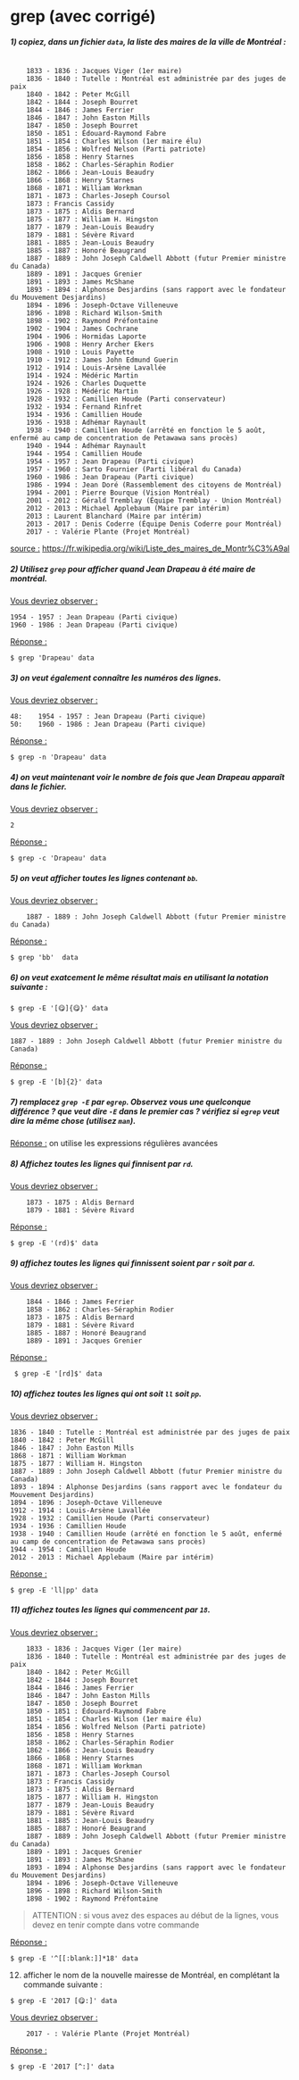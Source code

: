 # grep (avec corrigé)

##### 1) copiez, dans un fichier `data`, la liste des maires de la ville de Montréal :

```shell

    1833 - 1836 : Jacques Viger (1er maire)
    1836 - 1840 : Tutelle : Montréal est administrée par des juges de paix
    1840 - 1842 : Peter McGill
    1842 - 1844 : Joseph Bourret
    1844 - 1846 : James Ferrier
    1846 - 1847 : John Easton Mills
    1847 - 1850 : Joseph Bourret
    1850 - 1851 : Édouard-Raymond Fabre
    1851 - 1854 : Charles Wilson (1er maire élu)
    1854 - 1856 : Wolfred Nelson (Parti patriote)
    1856 - 1858 : Henry Starnes
    1858 - 1862 : Charles-Séraphin Rodier
    1862 - 1866 : Jean-Louis Beaudry
    1866 - 1868 : Henry Starnes
    1868 - 1871 : William Workman
    1871 - 1873 : Charles-Joseph Coursol
    1873 : Francis Cassidy
    1873 - 1875 : Aldis Bernard
    1875 - 1877 : William H. Hingston
    1877 - 1879 : Jean-Louis Beaudry
    1879 - 1881 : Sévère Rivard
    1881 - 1885 : Jean-Louis Beaudry
    1885 - 1887 : Honoré Beaugrand
    1887 - 1889 : John Joseph Caldwell Abbott (futur Premier ministre du Canada)
    1889 - 1891 : Jacques Grenier
    1891 - 1893 : James McShane
    1893 - 1894 : Alphonse Desjardins (sans rapport avec le fondateur du Mouvement Desjardins)
    1894 - 1896 : Joseph-Octave Villeneuve
    1896 - 1898 : Richard Wilson-Smith
    1898 - 1902 : Raymond Préfontaine
    1902 - 1904 : James Cochrane
    1904 - 1906 : Hormidas Laporte
    1906 - 1908 : Henry Archer Ekers
    1908 - 1910 : Louis Payette
    1910 - 1912 : James John Edmund Guerin
    1912 - 1914 : Louis-Arsène Lavallée
    1914 - 1924 : Médéric Martin
    1924 - 1926 : Charles Duquette
    1926 - 1928 : Médéric Martin
    1928 - 1932 : Camillien Houde (Parti conservateur)
    1932 - 1934 : Fernand Rinfret
    1934 - 1936 : Camillien Houde
    1936 - 1938 : Adhémar Raynault
    1938 - 1940 : Camillien Houde (arrêté en fonction le 5 août, enfermé au camp de concentration de Petawawa sans procès)
    1940 - 1944 : Adhémar Raynault
    1944 - 1954 : Camillien Houde
    1954 - 1957 : Jean Drapeau (Parti civique)
    1957 - 1960 : Sarto Fournier (Parti libéral du Canada)
    1960 - 1986 : Jean Drapeau (Parti civique)
    1986 - 1994 : Jean Doré (Rassemblement des citoyens de Montréal)
    1994 - 2001 : Pierre Bourque (Vision Montréal)
    2001 - 2012 : Gérald Tremblay (Équipe Tremblay - Union Montréal)
    2012 - 2013 : Michael Applebaum (Maire par intérim)
    2013 : Laurent Blanchard (Maire par intérim)
    2013 - 2017 : Denis Coderre (Équipe Denis Coderre pour Montréal)
    2017 - : Valérie Plante (Projet Montréal)

```

<u>source :</u> https://fr.wikipedia.org/wiki/Liste_des_maires_de_Montr%C3%A9al



##### 2) Utilisez `grep` pour afficher quand Jean Drapeau à été maire de montréal.

<u>Vous devriez observer :</u>

```shell
1954 - 1957 : Jean Drapeau (Parti civique)
1960 - 1986 : Jean Drapeau (Parti civique)
```
<u>Réponse :</u>
```shell
$ grep 'Drapeau' data
```



##### 3) on veut également connaître les numéros des lignes.

<u>Vous devriez observer :</u>

```shell
48:    1954 - 1957 : Jean Drapeau (Parti civique)
50:    1960 - 1986 : Jean Drapeau (Parti civique)
```
<u>Réponse :</u>
```shell
$ grep -n 'Drapeau' data
```



##### 4) on veut maintenant voir le nombre de fois que Jean Drapeau apparaît dans le fichier.

<u>Vous devriez observer :</u>

```shell
2
```
<u>Réponse :</u>
```shell
$ grep -c 'Drapeau' data
```



##### 5) on veut afficher toutes les lignes contenant `bb`.

<u>Vous devriez observer :</u> 

```shell
    1887 - 1889 : John Joseph Caldwell Abbott (futur Premier ministre du Canada)
```
<u>Réponse :</u>
```shell
$ grep 'bb'  data
```



##### 6) on veut exatcement le même résultat mais en utilisant la notation suivante :

```shell
$ grep -E '[😋]{😋}' data
```

<u>Vous devriez observer :</u>

```shell
1887 - 1889 : John Joseph Caldwell Abbott (futur Premier ministre du Canada)
```
<u>Réponse :</u>
```shell
$ grep -E '[b]{2}' data
```



##### 7) remplacez `grep -E` par `egrep`. Observez vous une quelconque différence ? que veut dire `-E` dans le premier cas ? vérifiez si `egrep` veut dire la même chose (utilisez `man`).

<u>Réponse :</u> on utilise les expressions régulières avancées



##### 8) Affichez toutes les lignes qui finnisent par `rd`.

<u>Vous devriez observer :</u>

```shell
    1873 - 1875 : Aldis Bernard
    1879 - 1881 : Sévère Rivard
```
<u>Réponse :</u>
```shell
$ grep -E '(rd)$' data
```



##### 9) affichez toutes les lignes qui finnissent soient par `r` soit par `d`.

<u>Vous devriez observer :</u>

```shell
    1844 - 1846 : James Ferrier
    1858 - 1862 : Charles-Séraphin Rodier
    1873 - 1875 : Aldis Bernard
    1879 - 1881 : Sévère Rivard
    1885 - 1887 : Honoré Beaugrand
    1889 - 1891 : Jacques Grenier
```
<u>Réponse :</u>
```shell
 $ grep -E '[rd]$' data
```



##### 10) affichez toutes les lignes qui ont soit `ll` soit `pp`.

<u>Vous devriez observer :</u>

```shell
1836 - 1840 : Tutelle : Montréal est administrée par des juges de paix
1840 - 1842 : Peter McGill
1846 - 1847 : John Easton Mills
1868 - 1871 : William Workman
1875 - 1877 : William H. Hingston
1887 - 1889 : John Joseph Caldwell Abbott (futur Premier ministre du Canada)
1893 - 1894 : Alphonse Desjardins (sans rapport avec le fondateur du Mouvement Desjardins)
1894 - 1896 : Joseph-Octave Villeneuve
1912 - 1914 : Louis-Arsène Lavallée
1928 - 1932 : Camillien Houde (Parti conservateur)
1934 - 1936 : Camillien Houde
1938 - 1940 : Camillien Houde (arrêté en fonction le 5 août, enfermé au camp de concentration de Petawawa sans procès)
1944 - 1954 : Camillien Houde
2012 - 2013 : Michael Applebaum (Maire par intérim)
```

<u>Réponse :</u>

```shell
$ grep -E 'll|pp' data
```



##### 11) affichez toutes les lignes qui commencent par `18`.

<u>Vous devriez observer :</u>

```shell
    1833 - 1836 : Jacques Viger (1er maire)
    1836 - 1840 : Tutelle : Montréal est administrée par des juges de paix
    1840 - 1842 : Peter McGill
    1842 - 1844 : Joseph Bourret
    1844 - 1846 : James Ferrier
    1846 - 1847 : John Easton Mills
    1847 - 1850 : Joseph Bourret
    1850 - 1851 : Édouard-Raymond Fabre
    1851 - 1854 : Charles Wilson (1er maire élu)
    1854 - 1856 : Wolfred Nelson (Parti patriote)
    1856 - 1858 : Henry Starnes
    1858 - 1862 : Charles-Séraphin Rodier
    1862 - 1866 : Jean-Louis Beaudry
    1866 - 1868 : Henry Starnes
    1868 - 1871 : William Workman
    1871 - 1873 : Charles-Joseph Coursol
    1873 : Francis Cassidy
    1873 - 1875 : Aldis Bernard
    1875 - 1877 : William H. Hingston
    1877 - 1879 : Jean-Louis Beaudry
    1879 - 1881 : Sévère Rivard
    1881 - 1885 : Jean-Louis Beaudry
    1885 - 1887 : Honoré Beaugrand
    1887 - 1889 : John Joseph Caldwell Abbott (futur Premier ministre du Canada)
    1889 - 1891 : Jacques Grenier
    1891 - 1893 : James McShane
    1893 - 1894 : Alphonse Desjardins (sans rapport avec le fondateur du Mouvement Desjardins)
    1894 - 1896 : Joseph-Octave Villeneuve
    1896 - 1898 : Richard Wilson-Smith
    1898 - 1902 : Raymond Préfontaine
```

> ATTENTION : si vous avez des espaces au début de la lignes, vous devez en tenir compte dans votre commande

<u>Réponse :</u>

```shell
$ grep -E '^[[:blank:]]*18' data
```



12) afficher le nom de la nouvelle mairesse de Montréal, en complétant la commande suivante :

```shell
$ grep -E '2017 [😋:]' data
```


<u>Vous devriez observer :</u>

```shell
    2017 - : Valérie Plante (Projet Montréal)
```
<u>Réponse :</u>

```shell
$ grep -E '2017 [^:]' data
```
